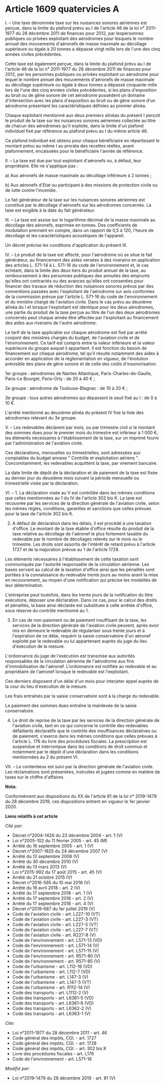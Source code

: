 # Article 1609 quatervicies A

I. – Une taxe dénommée taxe sur les nuisances sonores aériennes est perçue, dans la limite du plafond prévu au I de l'article
46 de la loi n° 2011-1977 du 28 décembre 2011 de finances pour 2012, par lespersonnes publiques ou privées exploitant des
aérodromes pour lesquels le nombre annuel des mouvements d'aéronefs de masse maximale au décollage supérieure ou égale à 20
tonnes a dépassé vingt mille lors de l'une des cinq années civiles précédentes.

Cette taxe est également perçue, dans la limite du plafond prévu au I de l'article 46 de la loi n° 2011-1977 du 28 décembre
2011 de finances pour 2012, par les personnes publiques ou privées exploitant un aérodrome pour lequel le nombre annuel des
mouvements d'aéronefs de masse maximale au décollage supérieure ou égale à deux tonnes a dépassé cinquante mille lors de
l'une des cinq années civiles précédentes, si les plans d'exposition au bruit ou de gêne sonore de cet aérodrome possèdent un
domaine d'intersection avec les plans d'exposition au bruit ou de gêne sonore d'un aérodrome présentant les caractéristiques
définies au premier alinéa.

Chaque exploitant mentionné aux deux premiers alinéas du présent I perçoit le produit de la taxe sur les nuisances sonores
aériennes collectée au titre de chacun des aérodromes qu'il exploite, dans la limite d'un plafond individuel fixé par
référence au plafond prévu au I du même article 46.

Ce plafond individuel est obtenu pour chaque bénéficiaire en répartissant le montant prévu au même I au prorata des recettes
réelles, avant plafonnement, encaissées pour le bénéficiaire l'année de référence.

II. – La taxe est due par tout exploitant d'aéronefs ou, à défaut, leur propriétaire. Elle ne s'applique pas :

a) Aux aéronefs de masse maximale au décollage inférieure à 2 tonnes ;

b) Aux aéronefs d'Etat ou participant à des missions de protection civile ou de lutte contre l'incendie.

Le fait générateur de la taxe sur les nuisances sonores aériennes est constitué par le décollage d'aéronefs sur les
aérodromes concernés. La taxe est exigible à la date du fait générateur.

III. – La taxe est assise sur le logarithme décimal de la masse maximale au décollage des aéronefs, exprimée en tonnes. Des
coefficients de modulation prennent en compte, dans un rapport de 0,5 à 120, l'heure de décollage et les caractéristiques
acoustiques de l'appareil.

Un décret précise les conditions d'application du présent III.

IV. – Le produit de la taxe est affecté, pour l'aérodrome où se situe le fait générateur, au financement des aides versées à
des riverains en application des articles L. 571-14 à L. 571-16 du code de l'environnement et, le cas échéant, dans la limite
des deux tiers du produit annuel de la taxe, au remboursement à des personnes publiques des annuités des emprunts qu'elles
ont contractés ou des avances qu'elles ont consenties pour financer des travaux de réduction des nuisances sonores prévus par
des conventions passées avec l'exploitant de l'aérodrome sur avis conformes de la commission prévue par l'article L. 571-16
du code de l'environnement et du ministre chargé de l'aviation civile. Dans le cas prévu au deuxième alinéa du I et lorsque
l'exploitant est identique pour les deux aérodromes, une partie du produit de la taxe perçue au titre de l'un des deux
aérodromes concernés peut chaque année être affectée par l'exploitant au financement des aides aux riverains de l'autre
aérodrome.

Le tarif de la taxe applicable sur chaque aérodrome est fixé par arrêté conjoint des ministres chargés du budget, de
l'aviation civile et de l'environnement. Ce tarif est compris entre la valeur inférieure et la valeur supérieure du groupe
auquel il appartient. Il est fonction du besoin de financement sur chaque aérodrome, tel qu'il résulte notamment des aides à
accorder en application de la règlementation en vigueur, de l'évolution prévisible des plans de gêne sonore et de celle des
coûts d'insonorisation.

1er groupe : aérodromes de Nantes Atlantique, Paris-Charles-de-Gaulle, Paris-Le Bourget, Paris-Orly : de 20 à 40 € ;

2e groupe : aérodrome de Toulouse-Blagnac : de 10 à 20 € ;

3e groupe : tous autres aérodromes qui dépassent le seuil fixé au I : de 0 à 10 €.

L'arrêté mentionné au deuxième alinéa du présent IV fixe la liste des aérodromes relevant du 3e groupe.

V. – Les redevables déclarent par mois, ou par trimestre civil si le montant des sommes dues pour le premier mois du
trimestre est inférieur à 1 000 €, les éléments nécessaires à l'établissement de la taxe, sur un imprimé fourni par
l'administration de l'aviation civile.

Ces déclarations, mensuelles ou trimestrielles, sont adressées aux comptables du budget annexe " Contrôle et exploitation
aériens ". Concomitamment, les redevables acquittent la taxe, par virement bancaire.

La date limite de dépôt de la déclaration et de paiement de la taxe est fixée au dernier jour du deuxième mois suivant la
période mensuelle ou trimestrielle visée par la déclaration.

VI. – 1. La déclaration visée au V est contrôlée dans les mêmes conditions que celles mentionnées au 1 du IV de l'article 302
bis K. La taxe est recouvrée par les services de la direction générale de l'aviation civile, selon les mêmes règles,
conditions, garanties et sanctions que celles prévues pour la taxe de l'article 302 bis K.

2. A défaut de déclaration dans les délais, il est procédé à une taxation d'office. Le montant de la taxe établie d'office
résulte du produit de la taxe relative au décollage de l'aéronef le plus fortement taxable du redevable par le nombre de
décollages relevés sur le mois ou le trimestre. Les droits sont assortis de l'intérêt de retard prévu à l'article 1727 et de
la majoration prévue au 1 de l'article 1728.

Les éléments nécessaires à l'établissement de cette taxation sont communiqués par l'autorité responsable de la circulation
aérienne. Les bases servant au calcul de la taxation d'office ainsi que les pénalités sont portées à la connaissance du
redevable trente jours au moins avant la mise en recouvrement, au moyen d'une notification qui précise les modalités de leur
détermination.

L'entreprise peut toutefois, dans les trente jours de la notification du titre exécutoire, déposer une déclaration. Dans ce
cas, pour le calcul des droits et pénalités, la base ainsi déclarée est substituée à celle arrêtée d'office, sous réserve du
contrôle mentionné au 1.

3. En cas de non-paiement ou de paiement insuffisant de la taxe, les services de la direction générale de l'aviation civile
peuvent, après avoir mis en demeure le redevable de régulariser sous trente jours et à l'expiration de ce délai, requérir la
saisie conservatoire d'un aéronef exploité par le redevable ou lui appartenant auprès du juge du lieu d'exécution de la
mesure.

L'ordonnance du juge de l'exécution est transmise aux autorités responsables de la circulation aérienne de l'aérodrome aux
fins d'immobilisation de l'aéronef. L'ordonnance est notifiée au redevable et au propriétaire de l'aéronef lorsque le
redevable est l'exploitant.

Ces derniers disposent d'un délai d'un mois pour interjeter appel auprès de la cour du lieu d'exécution de la mesure.

Les frais entraînés par la saisie conservatoire sont à la charge du redevable.

Le paiement des sommes dues entraîne la mainlevée de la saisie conservatoire.

4. Le droit de reprise de la taxe par les services de la direction générale de l'aviation civile, tant en ce qui concerne le
contrôle des redevables défaillants déclaratifs que le contrôle des insuffisances déclaratives ou de paiement, s'exerce dans
les mêmes conditions que celles prévues à l'article L. 176 du livre des procédures fiscales. La prescription est suspendue et
interrompue dans les conditions de droit commun et notamment par le dépôt d'une déclaration dans les conditions mentionnées
au 2 du présent VI.

VII. – Le contentieux est suivi par la direction générale de l'aviation civile. Les réclamations sont présentées, instruites
et jugées comme en matière de taxes sur le chiffre d'affaires.

**Nota:**

Conformément aux dispositions du XX de l'article 81 de la loi n° 2019-1479 du 28 décembre 2019, ces dispositions entrent en
vigueur le 1er janvier 2020.

**Liens relatifs à cet article**

_Cité par_:

  - Décret n°2004-1426 du 23 décembre 2004 - art. 1 (V)
  - Loi n°2005-102 du 11 février 2005 - art. 45 (M)
  - Arrêté du 16 septembre 2005 - art. 1 (V)
  - Décret n°2007-1825 du 24 décembre 2007 (V)
  - Arrêté du 12 septembre 2008 (V)
  - Arrêté du 30 décembre 2010 (V)
  - Arrêté du 13 mars 2013 (V)
  - Loi n°2015-992 du 17 août 2015 - art. 45 (V)
  - Arrêté du 21 octobre 2015 (V)
  - Décret n°2016-565 du 10 mai 2016 (V)
  - Arrêté du 16 avril 2018 - art. 2 (V)
  - Arrêté du 17 septembre 2018 - art. 1 (V)
  - Arrêté du 17 septembre 2018 - art. 2 (V)
  - Arrêté du 17 septembre 2018 - art. 4 (V)
  - Décret n°2019-687 du 1er juillet 2019 (V)
  - Code de l'aviation civile - art. L227-10 (VT)
  - Code de l'aviation civile - art. L227-3 (VT)
  - Code de l'aviation civile - art. L227-5 (VT)
  - Code de l'aviation civile - art. L227-7 (VT)
  - Code de l'aviation civile - art. R227-8 (V)
  - Code de l'environnement - art. L571-13 (VD)
  - Code de l'environnement - art. L571-14 (V)
  - Code de l'environnement - art. L571-15 (V)
  - Code de l'environnement - art. R571-80 (V)
  - Code de l'environnement - art. R571-85 (V)
  - Code de l'urbanisme - art. L112-16 (VD)
  - Code de l'urbanisme - art. L112-7 (VD)
  - Code de l'urbanisme - art. L147-3 (V)
  - Code de l'urbanisme - art. L147-5 (VT)
  - Code de l'urbanisme - art. R112-14 (V)
  - Code des transports - art. L1112-2 (V)
  - Code des transports - art. L6361-5 (VD)
  - Code des transports - art. L6361-6 (VD)
  - Code des transports - art. L6362-2 (V)
  - Code des transports - art. L6363-1 (V)

_Cite_:

  - Loi n°2011-1977 du 28 décembre 2011 - art. 46
  - Code général des impôts, CGI. - art. 1727
  - Code général des impôts, CGI. - art. 1728
  - Code général des impôts, CGI. - art. 302 bis K
  - Livre des procédures fiscales - art. L176
  - Code de l'environnement - art. L571-16

_Modifié par_:

  - Loi n°2019-1479 du 28 décembre 2019 - art. 81 (V)
